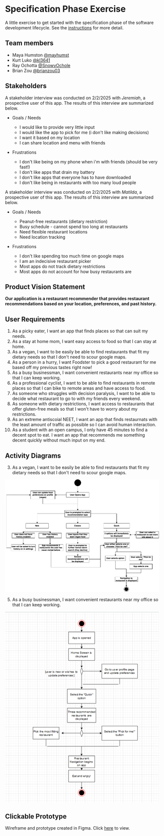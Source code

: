 
# Specification Phase Exercise

A little exercise to get started with the specification phase of the software development lifecycle. See the [instructions](instructions.md) for more detail.

## Team members

- Maya Humston [@mayhumst](https://github.com/mayhumst)
- Kurt Luko [@kl3641](https://github.com/kl3641)
- Ray Ochotta [@SnowyOchole](https://github.com/SnowyOchole)
- Brian Zou [@brianzou03](https://github.com/brianzou03)


## Stakeholders

A stakeholder interview was conducted on 2/2/2025 with *Jeremiah*, a prospective user of this app. The results of this interview are summarized below. 

- Goals / Needs

    - I would like to provide very little input
    - I would like the app to pick for me (i don't like making decisions)
    - I want it based on my location
    - I can share location and menu with friends

- Frustrations

    - I don't like being on my phone when i'm with friends (should be very fast!)
    - I don't like apps that drain my battery
    - I don't like apps that everyone has to have downloaded
    - I don't like being in restaurants with too many loud people

A stakeholder interview was conducted on 2/2/2025 with *Matilda*, a prospective user of this app. The results of this interview are summarized below. 

- Goals / Needs

    - Peanut-free restaurants (dietary restriction)
    - Busy schedule - cannot spend too long at restaurants
    - Need flexible restaurant locations
    - Need location tracking

- Frustrations

    - I don't like spending too much time on google maps
    - I am an indecisive restaurant picker
    - Most apps do not track dietary restrictions
    - Most apps do not account for how busy restaurants are


## Product Vision Statement

**Our application is a restaurant recommender that provides restaurant recommendations based on your location, preferences, and past history.**

## User Requirements

1. As a picky eater, I want an app that finds places so that can suit my needs.
2. As a stay at home mom, I want easy access to food so that I can stay at home.
3. As a vegan, I want to be easily be able to find restaurants that fit my dietary needs so that I don't need to scour google maps.
4. As a person in a hurry, I want Foodster to pick a good restaurant for me based off my previous tastes right now! 
5. As a busy businessman, I want convenient restaurants near my office so that I can keep working.
6. As a professional cyclist, I want to be able to find restaurants in remote places so that I can bike to remote areas and have access to food.
7. As someone who struggles with decision paralysis, I want to be able to decide what restaurant to go to with my friends every weekend.
8. As someone with dietary restrictions, I want access to restaurants that offer gluten-free meals so that I won't have to worry about my restrictions.
9. As an extreme antiscoial NEET, I want an app that finds restaurnats with the least amount of traffic as possible so I can avoid human interaction.
10. As a student with an open campus, I only have 45 minutes to find a decent spot to eat. I want an app that recommends me something decent quickly without much input on my end.

## Activity Diagrams

3. As a vegan, I want to be easily be able to find restaurants that fit my dietary needs so that I don't need to scour google maps.

![Diagram](diagrams/Vegan.png)

5. As a busy businessman, I want convenient restaurants near my office so that I can keep working.

![Diagram](diagrams/Quick.png)

## Clickable Prototype

Wireframe and prototype created in Figma. Click [here](https://www.figma.com/proto/1EwG4Ig1dRpKjIyfl5XBxY/The-Ballers?node-id=0-1&t=rqtzLwQ9ojsSWb36-1) to view. 
